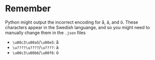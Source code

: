 # Remember

Python might output the incorrect encoding for å, ä, and ö. These characters appear in the Swedish languange, and so you might need to manually change them in the `.json` files

- `\u00c3\u00a5`/`\u00e5`: å
- `\u????\u????`/`\u????`: ä
- `\u00c3\u00b6`/`\u00f6`: ö

